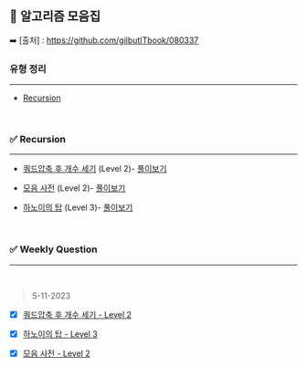 ## 🥇 알고리즘 모음집
➡️ [출처] : https://github.com/gilbutITbook/080337

### 유형 정리 
---
- [Recursion](#✅-recursion)


<br> 

### ✅ Recursion 
----
 - [쿼드압축 후 개수 세기](https://school.programmers.co.kr/learn/courses/30/lessons/68936) (Level 2)- [풀이보기](https://github.com/parks38/tips-archive/blob/main/algorithm/recursion/%EB%AA%A8%EC%9D%8C%EC%82%AC%EC%A0%84.java)
 - [모음 사전](https://school.programmers.co.kr/learn/courses/30/lessons/84512) (Level 2)- [풀이보기](https://github.com/parks38/tips-archive/blob/main/algorithm/recursion/%EC%BF%BC%EB%93%9C%EC%95%95%EC%B6%95_%ED%9B%84_%EA%B0%9C%EC%88%98%EC%84%B8%EA%B8%B0.java)

- [하노이의 탑](https://school.programmers.co.kr/learn/courses/30/lessons/12946) (Level 3)- [풀이보기]()

<br>

 ### ✅ Weekly Question 
 ----
 <br>

> 5-11-2023

- [x]    [쿼드압축 후 개수 세기 - Level 2](https://school.programmers.co.kr/learn/courses/30/lessons/68936)  
- [x]   [하노이의 탑 - Level 3](https://school.programmers.co.kr/learn/courses/30/lessons/12946)  
- [x]   [모음 사전 - Level 2](https://school.programmers.co.kr/learn/courses/30/lessons/84512)

